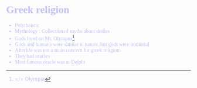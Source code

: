 <span style="font-family:'cascadia code'">
<font color=#c0c0ff>


# Greek religion

- Polytheistic
- Mythology : Collection of myths about deities
- Gods lived on Mt. Olympus[^1]
- Gods and humans were similar in nature, but gods were immortal
- Afterlife was not a main concern for greek religion
- They had oracles
- Most famous oracle was at Delphi



[^1]: =/= Olympia



</span>